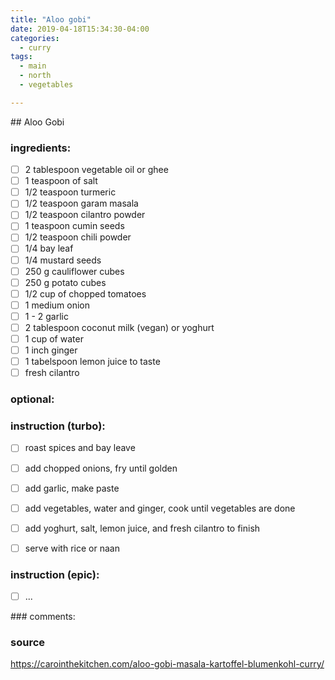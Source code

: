 ```yaml
---
title: "Aloo gobi"
date: 2019-04-18T15:34:30-04:00
categories:
  - curry
tags:
  - main 
  - north
  - vegetables

---
```


## Aloo Gobi



### ingredients:

- [ ] 2 tablespoon vegetable oil or ghee
- [ ] 1 teaspoon of salt
- [ ] 1/2 teaspoon turmeric
- [ ] 1/2 teaspoon garam masala
- [ ] 1/2 teaspoon cilantro powder
- [ ] 1 teaspoon cumin seeds
- [ ] 1/2 teaspoon chili powder
- [ ] 1/4 bay leaf
- [ ] 1/4 mustard seeds
- [ ] 250 g cauliflower cubes
- [ ] 250 g potato cubes
- [ ] 1/2 cup of chopped tomatoes
- [ ] 1 medium onion
- [ ] 1 - 2 garlic
- [ ] 2 tablespoon coconut milk (vegan) or yoghurt
- [ ] 1 cup of water
- [ ] 1 inch ginger
- [ ] 1 tabelspoon lemon juice to taste
- [ ] fresh cilantro

### optional:


### instruction (turbo):
- [ ] roast spices and bay leave
- [ ] add chopped onions, fry until golden
- [ ] add garlic, make paste
- [ ] add vegetables, water and ginger, cook until vegetables are done
- [ ] add yoghurt, salt, lemon juice, and fresh cilantro to finish
- [ ] serve with rice or naan


### instruction (epic):
- [ ] ...



### comments:



### source

https://carointhekitchen.com/aloo-gobi-masala-kartoffel-blumenkohl-curry/
